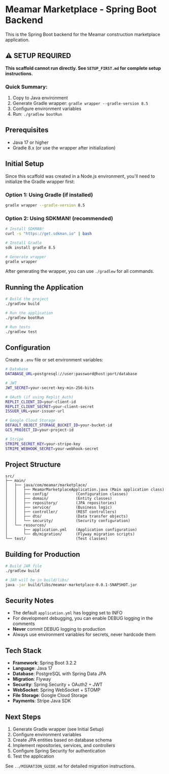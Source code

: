# Meamar Marketplace - Spring Boot Backend

This is the Spring Boot backend for the Meamar construction marketplace application.

## ⚠️ SETUP REQUIRED

**This scaffold cannot run directly. See `SETUP_FIRST.md` for complete setup instructions.**

### Quick Summary:
1. Copy to Java environment
2. Generate Gradle wrapper: `gradle wrapper --gradle-version 8.5`
3. Configure environment variables
4. Run: `./gradlew bootRun`

## Prerequisites

- Java 17 or higher
- Gradle 8.x (or use the wrapper after initialization)

## Initial Setup

Since this scaffold was created in a Node.js environment, you'll need to initialize the Gradle wrapper first:

### Option 1: Using Gradle (if installed)
```bash
gradle wrapper --gradle-version 8.5
```

### Option 2: Using SDKMAN! (recommended)
```bash
# Install SDKMAN!
curl -s "https://get.sdkman.io" | bash

# Install Gradle
sdk install gradle 8.5

# Generate wrapper
gradle wrapper
```

After generating the wrapper, you can use `./gradlew` for all commands.

## Running the Application

```bash
# Build the project
./gradlew build

# Run the application
./gradlew bootRun

# Run tests
./gradlew test
```

## Configuration

Create a `.env` file or set environment variables:

```bash
# Database
DATABASE_URL=postgresql://user:password@host:port/database

# JWT
JWT_SECRET=your-secret-key-min-256-bits

# OAuth (if using Replit Auth)
REPLIT_CLIENT_ID=your-client-id
REPLIT_CLIENT_SECRET=your-client-secret
ISSUER_URL=your-issuer-url

# Google Cloud Storage
DEFAULT_OBJECT_STORAGE_BUCKET_ID=your-bucket-id
GCS_PROJECT_ID=your-project-id

# Stripe
STRIPE_SECRET_KEY=your-stripe-key
STRIPE_WEBHOOK_SECRET=your-webhook-secret
```

## Project Structure

```
src/
├── main/
│   ├── java/com/meamar/marketplace/
│   │   ├── MeamarMarketplaceApplication.java (Main application class)
│   │   ├── config/            (Configuration classes)
│   │   ├── domain/            (Entity classes)
│   │   ├── repository/        (JPA repositories)
│   │   ├── service/           (Business logic)
│   │   ├── controller/        (REST controllers)
│   │   ├── dto/               (Data transfer objects)
│   │   └── security/          (Security configuration)
│   └── resources/
│       ├── application.yml    (Application configuration)
│       └── db/migration/      (Flyway migration scripts)
└── test/                      (Test classes)
```

## Building for Production

```bash
# Build JAR file
./gradlew build

# JAR will be in build/libs/
java -jar build/libs/meamar-marketplace-0.0.1-SNAPSHOT.jar
```

## Security Notes

- The default `application.yml` has logging set to INFO
- For development debugging, you can enable DEBUG logging in the comments
- **Never** commit DEBUG logging to production
- Always use environment variables for secrets, never hardcode them

## Tech Stack

- **Framework**: Spring Boot 3.2.2
- **Language**: Java 17
- **Database**: PostgreSQL with Spring Data JPA
- **Migration**: Flyway
- **Security**: Spring Security + OAuth2 + JWT
- **WebSocket**: Spring WebSocket + STOMP
- **File Storage**: Google Cloud Storage
- **Payments**: Stripe Java SDK

## Next Steps

1. Generate Gradle wrapper (see Initial Setup)
2. Configure environment variables
3. Create JPA entities based on database schema
4. Implement repositories, services, and controllers
5. Configure Spring Security for authentication
6. Test the application

See `../MIGRATION_GUIDE.md` for detailed migration instructions.
